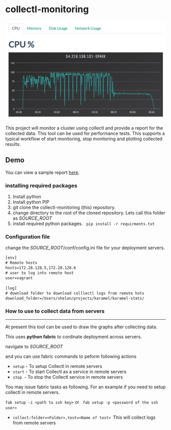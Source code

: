 # collectl-monitoring

![alt text](https://github.com/shelan/collectl-monitoring/blob/master/img/screenshot.png "Screenshot")

This project will monitor a cluster using collectl and provide a report for the collected data. This tool can be used for performance tests. This supports a typical workflow of start monitoring, stop monitoring and plotting collected results.

## Demo
You can view a sample report [here](http://shelan.org/collectl-monitoring/sample/report_cpu.html).


### installing required packages
1. Install python
2. Install python PIP 
3. git clone the collectl-monitoring (this) repository.
4. change directory to the root of the cloned repository. Lets call this folder as *SOURCE_ROOT*
5. install required python packages.
    ``` pip install -r requirments.txt```

### Configuration file

change the *SOURCE_ROOT*/conf/config.ini file for your deployment servers.

```
[env]
# Remote hosts
hosts=172.28.128.5,172.28.128.6
# user to log into remote host
user=vagrant

[log]
# download folder to download colllectl logs from remote hots
download_folder=/Users/shelan/projects/karamel/karamel-stats/
```

### How to use to collect data from servers
--------------------------------------------

At present this tool can be used to draw the graphs after collecting data.


 This uses **python fabric** to cordinate deployment across servers.
 
 navigate to *SOURCE_ROOT*
 
 and you can use fabric commands to peform following actions
 
 * ```setup``` - To setup Collectl in remote servers
 * ```start``` - To start Collectl as a service in remote servers
 * ```stop ```- To stop the Collectl service in remote servers
    
 You may issue fabric tasks as following. For an example if you need to setup collectl in remote servers.
    
  ``` fab setup -i <path to ssh key> ```
  or
  ``` fab setup -p <password of the ssh user>```
    
 * ```collect:folder=<Folder>,test=<Name of test> ```This will collect logs from remote servers
    
 

 
 
 
